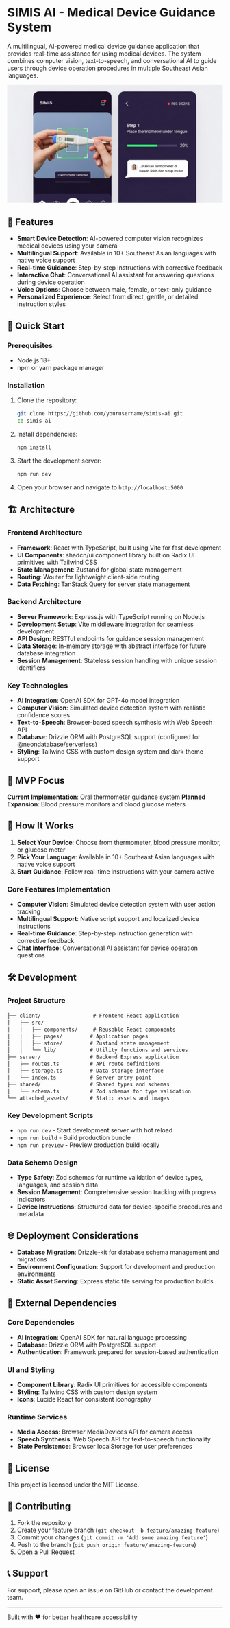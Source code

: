 # SIMIS AI - Medical Device Guidance System

A multilingual, AI-powered medical device guidance application that provides real-time assistance for using medical devices. The system combines computer vision, text-to-speech, and conversational AI to guide users through device operation procedures in multiple Southeast Asian languages.

![SIMIS AI Demo](attached_assets/image_1754807445808.png)

## 🌟 Features

- **Smart Device Detection**: AI-powered computer vision recognizes medical devices using your camera
- **Multilingual Support**: Available in 10+ Southeast Asian languages with native voice support
- **Real-time Guidance**: Step-by-step instructions with corrective feedback
- **Interactive Chat**: Conversational AI assistant for answering questions during device operation
- **Voice Options**: Choose between male, female, or text-only guidance
- **Personalized Experience**: Select from direct, gentle, or detailed instruction styles

## 🚀 Quick Start

### Prerequisites

- Node.js 18+ 
- npm or yarn package manager

### Installation

1. Clone the repository:
   ```bash
   git clone https://github.com/yourusername/simis-ai.git
   cd simis-ai
   ```

2. Install dependencies:
   ```bash
   npm install
   ```

3. Start the development server:
   ```bash
   npm run dev
   ```

4. Open your browser and navigate to `http://localhost:5000`

## 🏗️ Architecture

### Frontend Architecture
- **Framework**: React with TypeScript, built using Vite for fast development
- **UI Components**: shadcn/ui component library built on Radix UI primitives with Tailwind CSS
- **State Management**: Zustand for global state management
- **Routing**: Wouter for lightweight client-side routing
- **Data Fetching**: TanStack Query for server state management

### Backend Architecture
- **Server Framework**: Express.js with TypeScript running on Node.js
- **Development Setup**: Vite middleware integration for seamless development
- **API Design**: RESTful endpoints for guidance session management
- **Data Storage**: In-memory storage with abstract interface for future database integration
- **Session Management**: Stateless session handling with unique session identifiers

### Key Technologies
- **AI Integration**: OpenAI SDK for GPT-4o model integration
- **Computer Vision**: Simulated device detection system with realistic confidence scores
- **Text-to-Speech**: Browser-based speech synthesis with Web Speech API
- **Database**: Drizzle ORM with PostgreSQL support (configured for @neondatabase/serverless)
- **Styling**: Tailwind CSS with custom design system and dark theme support

## 🎯 MVP Focus

**Current Implementation**: Oral thermometer guidance system
**Planned Expansion**: Blood pressure monitors and blood glucose meters

## 📱 How It Works

1. **Select Your Device**: Choose from thermometer, blood pressure monitor, or glucose meter
2. **Pick Your Language**: Available in 10+ Southeast Asian languages with native voice support
3. **Start Guidance**: Follow real-time instructions with your camera active

### Core Features Implementation
- **Computer Vision**: Simulated device detection system with user action tracking
- **Multilingual Support**: Native script support and localized device instructions
- **Real-time Guidance**: Step-by-step instruction generation with corrective feedback
- **Chat Interface**: Conversational AI assistant for device operation questions

## 🛠️ Development

### Project Structure

```
├── client/                 # Frontend React application
│   ├── src/
│   │   ├── components/     # Reusable React components
│   │   ├── pages/         # Application pages
│   │   ├── store/         # Zustand state management
│   │   └── lib/           # Utility functions and services
├── server/                # Backend Express application
│   ├── routes.ts          # API route definitions
│   ├── storage.ts         # Data storage interface
│   └── index.ts           # Server entry point
├── shared/                # Shared types and schemas
│   └── schema.ts          # Zod schemas for type validation
└── attached_assets/       # Static assets and images
```

### Key Development Scripts

- `npm run dev` - Start development server with hot reload
- `npm run build` - Build production bundle
- `npm run preview` - Preview production build locally

### Data Schema Design
- **Type Safety**: Zod schemas for runtime validation of device types, languages, and session data
- **Session Management**: Comprehensive session tracking with progress indicators
- **Device Instructions**: Structured data for device-specific procedures and metadata

## 🌐 Deployment Considerations

- **Database Migration**: Drizzle-kit for database schema management and migrations
- **Environment Configuration**: Support for development and production environments
- **Static Asset Serving**: Express static file serving for production builds

## 🔧 External Dependencies

### Core Dependencies
- **AI Integration**: OpenAI SDK for natural language processing
- **Database**: Drizzle ORM with PostgreSQL support
- **Authentication**: Framework prepared for session-based authentication

### UI and Styling
- **Component Library**: Radix UI primitives for accessible components
- **Styling**: Tailwind CSS with custom design system
- **Icons**: Lucide React for consistent iconography

### Runtime Services
- **Media Access**: Browser MediaDevices API for camera access
- **Speech Synthesis**: Web Speech API for text-to-speech functionality
- **State Persistence**: Browser localStorage for user preferences

## 📄 License

This project is licensed under the MIT License.

## 🤝 Contributing

1. Fork the repository
2. Create your feature branch (`git checkout -b feature/amazing-feature`)
3. Commit your changes (`git commit -m 'Add some amazing feature'`)
4. Push to the branch (`git push origin feature/amazing-feature`)
5. Open a Pull Request

## 📞 Support

For support, please open an issue on GitHub or contact the development team.

---

Built with ❤️ for better healthcare accessibility